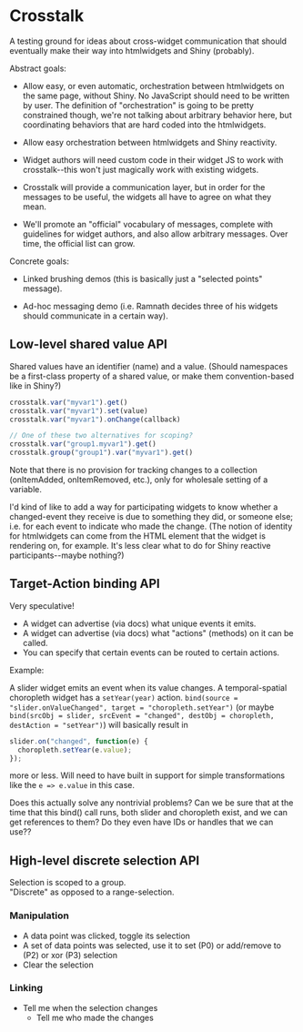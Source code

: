 # Crosstalk

A testing ground for ideas about cross-widget communication that should eventually make their way into htmlwidgets and Shiny (probably).

Abstract goals:

- Allow easy, or even automatic, orchestration between htmlwidgets on the same page, without Shiny. No JavaScript should need to be written by user. The definition of "orchestration" is going to be pretty constrained though, we're not talking about arbitrary behavior here, but coordinating behaviors that are hard coded into the htmlwidgets.

- Allow easy orchestration between htmlwidgets and Shiny reactivity.

- Widget authors will need custom code in their widget JS to work with crosstalk--this won't just magically work with existing widgets.

- Crosstalk will provide a communication layer, but in order for the messages to be useful, the widgets all have to agree on what they mean.

- We'll promote an "official" vocabulary of messages, complete with guidelines for widget authors, and also allow arbitrary messages. Over time, the official list can grow.

Concrete goals:

- Linked brushing demos (this is basically just a "selected points" message).

- Ad-hoc messaging demo (i.e. Ramnath decides three of his widgets should communicate in a certain way).


## Low-level shared value API
Shared values have an identifier (name) and a value. (Should namespaces be a first-class property of a shared value, or make them convention-based like in Shiny?)

```javascript
crosstalk.var("myvar1").get()
crosstalk.var("myvar1").set(value)
crosstalk.var("myvar1").onChange(callback)

// One of these two alternatives for scoping?
crosstalk.var("group1.myvar1").get()
crosstalk.group("group1").var("myvar1").get()
```

Note that there is no provision for tracking changes to a collection (onItemAdded, onItemRemoved, etc.), only for wholesale setting of a variable.

I'd kind of like to add a way for participating widgets to know whether a changed-event they receive is due to something they did, or someone else; i.e. for each event to indicate who made the change. (The notion of identity for htmlwidgets can come from the HTML element that the widget is rendering on, for example. It's less clear what to do for Shiny reactive participants--maybe nothing?)


## Target-Action binding API

Very speculative!

- A widget can advertise (via docs) what unique events it emits.
- A widget can advertise (via docs) what "actions" (methods) on it can be called.
- You can specify that certain events can be routed to certain actions.

Example:

A slider widget emits an event when its value changes.
A temporal-spatial choropleth widget has a `setYear(year)` action.
`bind(source = "slider.onValueChanged", target = "choropleth.setYear")`
  (or maybe `bind(srcObj = slider, srcEvent = "changed", destObj = choropleth, destAction = "setYear")`)
will basically result in
```javascript
slider.on("changed", function(e) {
  choropleth.setYear(e.value);
});
```
more or less. Will need to have built in support for simple transformations like the `e => e.value` in this case.

Does this actually solve any nontrivial problems?
Can we be sure that at the time that this bind() call runs, both slider and choropleth exist, and we can get references to them? Do they even have IDs or handles that we can use??


## High-level discrete selection API
Selection is scoped to a group.  
"Discrete" as opposed to a range-selection.

### Manipulation
- A data point was clicked, toggle its selection
- A set of data points was selected, use it to set (P0) or add/remove to (P2) or xor (P3) selection
- Clear the selection

### Linking
- Tell me when the selection changes
  - Tell me who made the changes

